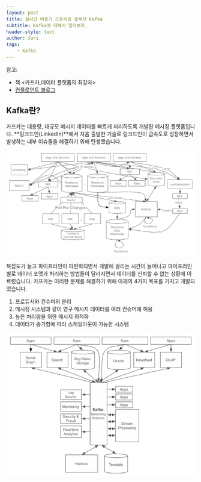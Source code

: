 ```yaml
---
layout: post
title: 실시간 비동기 스트리밍 솔루션 Kafka
subtitle: Kafka에 대해서 알아보자.
header-style: text
author: Juri
tags:
    - Kafka
---
```


참고:

-   책 \<카프카,데이터 플랫폼의 최강자\>
-   [컨플루언트 블로그](https://www.confluent.io/blog/event-streaming-platform-1/)

## Kafka란?

카프카는 대용량, 대규모 메시지 데이터를 빠르게 처리하도록 개발된 메시징 플랫폼입니다. **링크드인(LinkedIn)**에서 처음 출발한 기술로 링크드인이 급속도로 성장하면서 발생하는 내부 이슈들을 해결하기 위해 탄생했습니다.

![](/img/in-post/kafka1.png)

복잡도가 늘고 파이프라인이 파편화되면서 개발에 걸리는 시간이 늘어나고 파이프라인별로 데이터 포맷과 처리하는 방법들이 달라지면서 데이터를 신뢰할 수 없는 상황에 이르렀습니다. 카프카는 이러한 문제를 해결하기 위해 아래의 4가지 목표를 가지고 개발되었습니다.

1. 프로듀서와 컨슈머의 분리
2. 메시징 시스템과 같이 영구 메시지 데이터를 여러 컨슈머에 허용
3. 높은 처리량을 위한 메시지 최적화
4. 데이터가 증가함에 따라 스케일아웃이 가능한 시스템

![](/img/in-post/kafka2.png)
